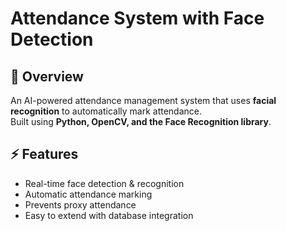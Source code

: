 # Attendance System with Face Detection

## 📌 Overview
An AI-powered attendance management system that uses **facial recognition** to automatically mark attendance.  
Built using **Python, OpenCV, and the Face Recognition library**.

## ⚡ Features
- Real-time face detection & recognition
- Automatic attendance marking
- Prevents proxy attendance
- Easy to extend with database integration
